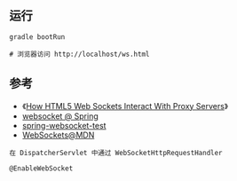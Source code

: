 ## 运行

```
gradle bootRun

# 浏览器访问 http://localhost/ws.html
```
## 参考

* 《[How HTML5 Web Sockets Interact With Proxy Servers](https://www.infoq.com/articles/Web-Sockets-Proxy-Servers)》
* [websocket @ Spring](http://docs.spring.io/spring/docs/4.2.0.RELEASE/spring-framework-reference/htmlsingle/#websocket)
* [spring-websocket-test](https://github.com/rstoyanchev/spring-websocket-test)
* [WebSockets@MDN](https://developer.mozilla.org/en-US/docs/Web/API/WebSockets_API)



```
在 DispatcherServlet 中通过 WebSocketHttpRequestHandler

@EnableWebSocket
```


